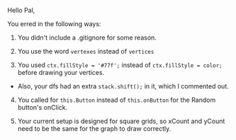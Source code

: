Hello Pal,

You erred in the following ways:

1. You didn't include a .gitignore for some reason.

2. You use the word `vertexes` instead of `vertices`

3. You used `ctx.fillStyle = '#77f';` instead of `ctx.fillStyle = color;` before drawing your vertices.
  * Also, your dfs had an extra `stack.shift();` in it, which I commented out.

4. You called for `this.Button` instead of `this.onButton` for the Random button's onClick.

5. Your current setup is designed for square grids, so xCount and yCount need to be the same for the graph to draw correctly.
